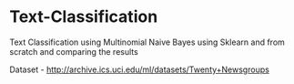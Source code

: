 # Text-Classification
Text Classification using Multinomial Naive Bayes using Sklearn and from scratch and comparing the results

Dataset - http://archive.ics.uci.edu/ml/datasets/Twenty+Newsgroups

